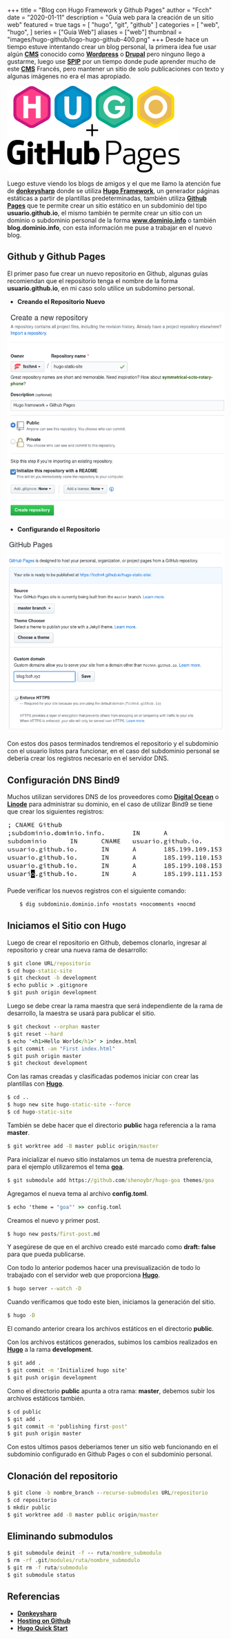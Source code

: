 +++
title = "Blog con Hugo Framework y Github Pages"
author = "Fcch"
date = "2020-01-11"
description = "Guía web para la creación de un sitio web"
featured = true
tags = [
    "hugo",
    "git",
    "github"
]
categories = [
    "web",
    "hugo",
]
series = ["Guía Web"]
aliases = ["web"]
thumbnail = "images/hugo-github/logo-hugo-github-400.png"
+++
Desde hace un tiempo estuve intentando crear un blog personal, la primera idea fue usar algún [**CMS**](https://es.wikipedia.org/wiki/Sistema_de_gesti%C3%B3n_de_contenidos) conocido como [**Wordpress**](https://es.wordpress.org/) o [**Drupal**](https://www.drupal.org/) pero ninguno llego a gustarme, luego use [**SPIP**](https://www.spip.net/es_rubrique23.html) por un tiempo donde pude aprender mucho de este [**CMS**](https://es.wikipedia.org/wiki/Sistema_de_gesti%C3%B3n_de_contenidos) Francés, pero mantener un sitio de solo publicaciones con texto y algunas imágenes no era el mas apropiado.

<!--more-->

![](/images/hugo-github/logo-hugo-github-400.png)

Luego estuve viendo los blogs de amigos y el que me llamo la atención fue de [**donkeysharp**](https://blog.donkeysharp.xyz/) donde se utiliza [**Hugo Framework**](https://gohugo.io/), un generador páginas estáticas a partir de plantillas predeterminadas, también utiliza [**Github Pages**](https://pages.github.com/) que te permite crear un sitio estático en un subdominio del tipo **usuario.github.io**, el mismo también te permite crear un sitio con un dominio o subdominio personal de la forma **www.dominio.info** o también **blog.dominio.info**, con esta información me puse a trabajar en el nuevo blog.

## Github y Github Pages 

El primer paso fue crear un nuevo repositorio en Github, algunas guías recomiendan que el repositorio tenga el nombre de la forma **usuario.github.io**, en mi caso solo utilice un subdomino personal.

- **Creando el Repositorio Nuevo**

![](/images/hugo-github/github-repo.png)

- **Configurando el Repositorio**

![](/images/hugo-github/github-page.png)

Con estos dos pasos terminados tendremos el repositorio y el subdominio con el usuario listos para funcionar, en el caso del subdominio personal se deberia crear los registros necesario en el servidor DNS.

## Configuración DNS Bind9

Muchos utilizan servidores DNS de los proveedores como [**Digital Ocean**](https://www.digitalocean.com/) o [**Linode**](https://www.linode.com/) para administrar su dominio, en el caso de utilizar Bind9 se tiene que crear los siguientes registros:

![](/images/hugo-github/bind9-subdomain.png)

Puede verificar los nuevos registros con el siguiente comando:

```cmd
    $ dig subdominio.dominio.info +nostats +nocomments +nocmd
```

## Iniciamos el Sitio con Hugo

Luego de crear el repositorio en Github, debemos clonarlo, ingresar al repositorio y crear una nueva rama de desarrollo:

```cmd
$ git clone URL/repositorio
$ cd hugo-static-site
$ git checkout -b development
$ echo public > .gitignore
$ git push origin development
```

Luego se debe crear la rama maestra que será independiente de la rama de  desarrollo, la maestra se usará para publicar el sitio.

```cmd
$ git checkout --orphan master
$ git reset --hard
$ echo '<h1>Hello World</h1>' > index.html
$ git commit -am "First index.html"
$ git push origin master
$ git checkout development
```

Con las ramas creadas y clasificadas podemos iniciar con crear las plantillas con [**Hugo**](https://gohugo.io/).

```cmd
$ cd ..
$ hugo new site hugo-static-site --force
$ cd hugo-static-site
```

También se debe hacer que el directorio **public** haga referencia a la rama **master**.

```cmd
$ git worktree add -B master public origin/master
```

Para inicializar el nuevo sitio instalamos un tema de nuestra preferencia, para el ejemplo utilizaremos el tema [**goa**](https://themes.gohugo.io/hugo-goa/).

```cmd
$ git submodule add https://github.com/shenoybr/hugo-goa themes/goa
```

Agregamos el nueva tema al archivo **config.toml**.

```cmd
$ echo 'theme = "goa"' >> config.toml
```

Creamos el nuevo y primer post.

```cmd
$ hugo new posts/first-post.md
```

Y asegúrese de que en el archivo creado esté marcado como **draft: false** para que pueda publicarse.

Con todo lo anterior podemos hacer una previsualización de todo lo trabajado con el servidor web que proporciona [**Hugo**](https://gohugo.io/).

```cmd
$ hugo server --watch -D
```

Cuando verificamos que todo este bien, iniciamos la generación del sitio.

```cmd
$ hugo -D 
```

El comando anterior creara los archivos estáticos en el directorio **public**. 

Con los archivos estáticos generados, subimos los cambios realizados en [**Hugo**](https://gohugo.io/) a la rama **development**.

```cmd
$ git add .
$ git commit -m 'Initialized hugo site'
$ git push origin development
```

Como el directorio **public** apunta a otra rama: **master**, debemos subir los archivos estáticos también.

```cmd
$ cd public
$ git add .
$ git commit -m 'publishing first-post'
$ git push origin master
```

Con estos ultimos pasos deberiamos tener un sitio web funcionando en el subdominio configurado en Github Pages o con el subdominio personal.

## Clonación del repositorio

```cmd
$ git clone -b nombre_branch --recurse-submodules URL/repositorio
$ cd repositorio
$ mkdir public
$ git worktree add -B master public origin/master
```

## Eliminando submodulos

```cmd
$ git submodule deinit -f -- ruta/nombre_submodulo
$ rm -rf .git/modules/ruta/nombre_submodulo
$ git rm -f ruta/submodulo
$ git submodule status
```

## Referencias

- [**Donkeysharp**](https://blog.donkeysharp.xyz/)
- [**Hosting on Github**](https://gohugo.io/hosting-and-deployment/hosting-on-github/)
- [**Hugo Quick Start**](https://gohugo.io/getting-started/quick-start/)